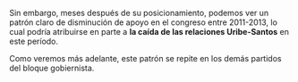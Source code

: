 ﻿Sin embargo, meses después de su posicionamiento, podemos ver <span id="down">un patrón claro de disminución de apoyo</span> en el congreso entre 2011-2013, lo cual podría atribuirse en parte a **la caída de las relaciones Uribe-Santos** en este período.

Como veremos más adelante, este patrón se repite en los demás partidos del bloque gobiernista.